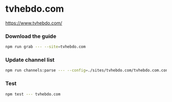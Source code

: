 # tvhebdo.com

https://www.tvhebdo.com/

### Download the guide

```sh
npm run grab --- --site=tvhebdo.com
```

### Update channel list

```sh
npm run channels:parse --- --config=./sites/tvhebdo.com/tvhebdo.com.config.js --output=./sites/tvhebdo.com/tvhebdo.com.channels.xml
```

### Test

```sh
npm test --- tvhebdo.com
```
